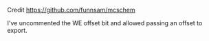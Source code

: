 Credit https://github.com/funnsam/mcschem

I've uncommented the WE offset bit and allowed passing an offset to export.